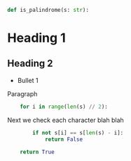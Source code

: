 ```python
def is_palindrome(s: str):
```
# Heading 1
## Heading 2
- Bullet 1

Paragraph
```python
    for i in range(len(s) // 2):
```
Next we check each character blah blah
```python
        if not s[i] == s[len(s) - i]:
            return False
          
    return True
```
